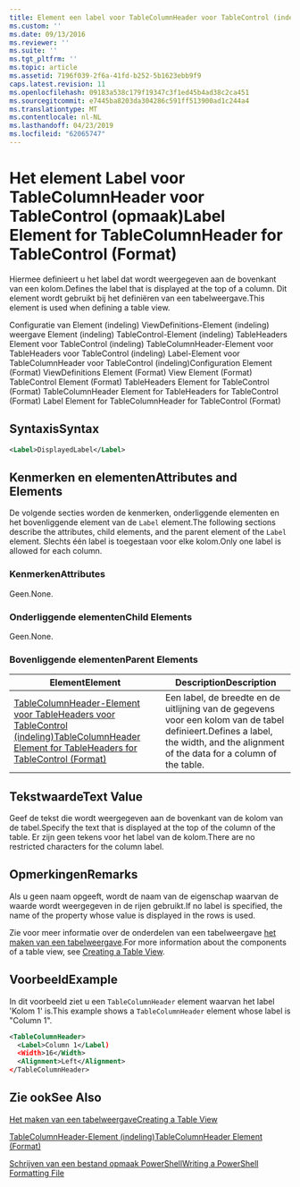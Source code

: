 ```yaml
---
title: Element een label voor TableColumnHeader voor TableControl (indeling) | Microsoft Docs
ms.custom: ''
ms.date: 09/13/2016
ms.reviewer: ''
ms.suite: ''
ms.tgt_pltfrm: ''
ms.topic: article
ms.assetid: 7196f039-2f6a-41fd-b252-5b1623ebb9f9
caps.latest.revision: 11
ms.openlocfilehash: 09183a538c179f19347c3f1ed45b4ad38c2ca451
ms.sourcegitcommit: e7445ba8203da304286c591ff513900ad1c244a4
ms.translationtype: MT
ms.contentlocale: nl-NL
ms.lasthandoff: 04/23/2019
ms.locfileid: "62065747"
---
```

# <a name="label-element-for-tablecolumnheader-for-tablecontrol-format"></a><span data-ttu-id="0955b-102">Het element Label voor TableColumnHeader voor TableControl (opmaak)</span><span class="sxs-lookup"><span data-stu-id="0955b-102">Label Element for TableColumnHeader for TableControl (Format)</span></span>

<span data-ttu-id="0955b-103">Hiermee definieert u het label dat wordt weergegeven aan de bovenkant van een kolom.</span><span class="sxs-lookup"><span data-stu-id="0955b-103">Defines the label that is displayed at the top of a column.</span></span> <span data-ttu-id="0955b-104">Dit element wordt gebruikt bij het definiëren van een tabelweergave.</span><span class="sxs-lookup"><span data-stu-id="0955b-104">This element is used when defining a table view.</span></span>

<span data-ttu-id="0955b-105">Configuratie van Element (indeling) ViewDefinitions-Element (indeling) weergave Element (indeling) TableControl-Element (indeling) TableHeaders Element voor TableControl (indeling) TableColumnHeader-Element voor TableHeaders voor TableControl (indeling) Label-Element voor TableColumnHeader voor TableControl (indeling)</span><span class="sxs-lookup"><span data-stu-id="0955b-105">Configuration Element (Format) ViewDefinitions Element (Format) View Element (Format) TableControl Element (Format) TableHeaders Element for TableControl (Format) TableColumnHeader Element for TableHeaders for TableControl (Format) Label Element  for TableColumnHeader for TableControl (Format)</span></span>

## <a name="syntax"></a><span data-ttu-id="0955b-106">Syntaxis</span><span class="sxs-lookup"><span data-stu-id="0955b-106">Syntax</span></span>

```xml
<Label>DisplayedLabel</Label>

```

## <a name="attributes-and-elements"></a><span data-ttu-id="0955b-107">Kenmerken en elementen</span><span class="sxs-lookup"><span data-stu-id="0955b-107">Attributes and Elements</span></span>

<span data-ttu-id="0955b-108">De volgende secties worden de kenmerken, onderliggende elementen en het bovenliggende element van de `Label` element.</span><span class="sxs-lookup"><span data-stu-id="0955b-108">The following sections describe the attributes, child elements, and the parent element of the `Label` element.</span></span> <span data-ttu-id="0955b-109">Slechts één label is toegestaan voor elke kolom.</span><span class="sxs-lookup"><span data-stu-id="0955b-109">Only one label is allowed for each column.</span></span>

### <a name="attributes"></a><span data-ttu-id="0955b-110">Kenmerken</span><span class="sxs-lookup"><span data-stu-id="0955b-110">Attributes</span></span>

<span data-ttu-id="0955b-111">Geen.</span><span class="sxs-lookup"><span data-stu-id="0955b-111">None.</span></span>

### <a name="child-elements"></a><span data-ttu-id="0955b-112">Onderliggende elementen</span><span class="sxs-lookup"><span data-stu-id="0955b-112">Child Elements</span></span>

<span data-ttu-id="0955b-113">Geen.</span><span class="sxs-lookup"><span data-stu-id="0955b-113">None.</span></span>

### <a name="parent-elements"></a><span data-ttu-id="0955b-114">Bovenliggende elementen</span><span class="sxs-lookup"><span data-stu-id="0955b-114">Parent Elements</span></span>

|<span data-ttu-id="0955b-115">Element</span><span class="sxs-lookup"><span data-stu-id="0955b-115">Element</span></span>|<span data-ttu-id="0955b-116">Description</span><span class="sxs-lookup"><span data-stu-id="0955b-116">Description</span></span>|
|-------------|-----------------|
|[<span data-ttu-id="0955b-117">TableColumnHeader-Element voor TableHeaders voor TableControl (indeling)</span><span class="sxs-lookup"><span data-stu-id="0955b-117">TableColumnHeader Element for TableHeaders for TableControl  (Format)</span></span>](./tablecolumnheader-element-format.md)|<span data-ttu-id="0955b-118">Een label, de breedte en de uitlijning van de gegevens voor een kolom van de tabel definieert.</span><span class="sxs-lookup"><span data-stu-id="0955b-118">Defines a label, the width, and the alignment of the data for a column of the table.</span></span>|

## <a name="text-value"></a><span data-ttu-id="0955b-119">Tekstwaarde</span><span class="sxs-lookup"><span data-stu-id="0955b-119">Text Value</span></span>

<span data-ttu-id="0955b-120">Geef de tekst die wordt weergegeven aan de bovenkant van de kolom van de tabel.</span><span class="sxs-lookup"><span data-stu-id="0955b-120">Specify the text that is displayed at the top of the column of the table.</span></span> <span data-ttu-id="0955b-121">Er zijn geen tekens voor het label van de kolom.</span><span class="sxs-lookup"><span data-stu-id="0955b-121">There are no restricted characters for the column label.</span></span>

## <a name="remarks"></a><span data-ttu-id="0955b-122">Opmerkingen</span><span class="sxs-lookup"><span data-stu-id="0955b-122">Remarks</span></span>

<span data-ttu-id="0955b-123">Als u geen naam opgeeft, wordt de naam van de eigenschap waarvan de waarde wordt weergegeven in de rijen gebruikt.</span><span class="sxs-lookup"><span data-stu-id="0955b-123">If no label is specified, the name of the property whose value is displayed in the rows is used.</span></span>

<span data-ttu-id="0955b-124">Zie voor meer informatie over de onderdelen van een tabelweergave [het maken van een tabelweergave](./creating-a-table-view.md).</span><span class="sxs-lookup"><span data-stu-id="0955b-124">For more information about the components of a table view, see [Creating a Table View](./creating-a-table-view.md).</span></span>

## <a name="example"></a><span data-ttu-id="0955b-125">Voorbeeld</span><span class="sxs-lookup"><span data-stu-id="0955b-125">Example</span></span>

<span data-ttu-id="0955b-126">In dit voorbeeld ziet u een `TableColumnHeader` element waarvan het label 'Kolom 1' is.</span><span class="sxs-lookup"><span data-stu-id="0955b-126">This example shows a `TableColumnHeader` element whose label is "Column 1".</span></span>

```xml
<TableColumnHeader>
  <Label>Column 1</Label)
  <Width>16</Width>
  <Alignment>Left</Alignment>
</TableColumnHeader>
```

## <a name="see-also"></a><span data-ttu-id="0955b-127">Zie ook</span><span class="sxs-lookup"><span data-stu-id="0955b-127">See Also</span></span>

[<span data-ttu-id="0955b-128">Het maken van een tabelweergave</span><span class="sxs-lookup"><span data-stu-id="0955b-128">Creating a Table View</span></span>](./creating-a-table-view.md)

[<span data-ttu-id="0955b-129">TableColumnHeader-Element (indeling)</span><span class="sxs-lookup"><span data-stu-id="0955b-129">TableColumnHeader Element (Format)</span></span>](./tablecolumnheader-element-format.md)

[<span data-ttu-id="0955b-130">Schrijven van een bestand opmaak PowerShell</span><span class="sxs-lookup"><span data-stu-id="0955b-130">Writing a PowerShell Formatting File</span></span>](./writing-a-powershell-formatting-file.md)
